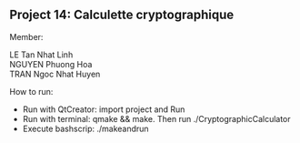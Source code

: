 ## Project 14: Calculette cryptographique

Member:

LE Tan Nhat Linh  
NGUYEN Phuong Hoa  
TRAN Ngoc Nhat Huyen

How to run:
- Run with QtCreator: import project and Run
- Run with terminal: qmake && make. Then run ./CryptographicCalculator
- Execute bashscrip: ./makeandrun
